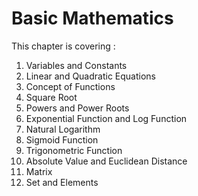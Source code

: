 # Basic Mathematics

This chapter is covering :
1. Variables and Constants
2. Linear and Quadratic Equations
3. Concept of Functions
4. Square Root
5. Powers and Power Roots
6. Exponential Function and Log Function
7. Natural Logarithm
8. Sigmoid Function
9. Trigonometric Function
10. Absolute Value and Euclidean Distance
11. Matrix
12. Set and Elements
